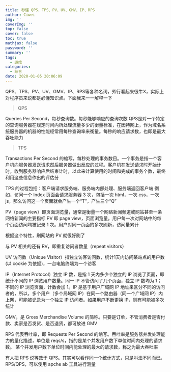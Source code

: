 ```yaml
---
title: 秒懂 QPS、TPS、PV、UV、GMV、IP、RPS
author: Ciwei
img: ''
coverImg: ''
top: false
cover: false
toc: true
mathjax: false
password: ''
summary: ''
tags:
  - 运维
categories:
  - 综合
date: 2020-01-05 20:06:09
---
```


QPS、TPS、PV、UV、GMV、IP、RPS等各种名词，外行看起来很牛X，实际上对程序员来说都是必懂知识点。下面我来一一解释一下

<!--more-->

> QPS

Queries Per Second，每秒查询数。每秒能够响应的查询次数
QPS是对一个特定的查询服务器在规定时间内所处理流量多少的衡量标准，在因特网上，作为域名系统服务器的机器的性能经常用每秒查询率来衡量。每秒的响应请求数，也即是最大吞吐能力

> TPS

Transactions Per Second 的缩写，每秒处理的事务数目。一个事务是指一个客户机向服务器发送请求然后服务器做出反应的过程。客户机在发送请求时开始计时，收到服务器响应后结束计时，以此来计算使用的时间和完成的事务个数，最终利用这些信息作出的评估分

TPS 的过程包括：客户端请求服务端、服务端内部处理、服务端返回客户端
例如，访问一个 Index 页面会请求服务器 3 次，包括一次 html，一次 css，一次 js，那么访问这一个页面就会产生一个“T”，产生三个“Q”

PV（page view）即页面浏览量，通常是衡量一个网络新闻频道或网站甚至一条网络新闻的主要指标
PV 即 page view，页面浏览量。用户每一次对网站中的每个页面访问均被记录 1 次。用户对同一页面的多次刷新，访问量累计

根据这个特性，刷网站的 PV 就很好刷了

与 PV 相关的还有 RV，即重复访问者数量（repeat visitors）

UV 访问数（Unique Visitor）指独立访客访问数，统计1天内访问某站点的用户数(以 cookie 为依据)，一台电脑终端为一个访客

IP（Internet Protocol）独立 IP 数，是指 1 天内多少个独立的 IP 浏览了页面，即统计不同的 IP 浏览用户数量。同一 IP 不管访问了几个页面，独立 IP 数均为 1；不同的 IP 浏览页面，计数会加 1。IP 是基于用户广域网 IP 地址来区分不同的访问者的，所以，多个用户（多个局域网 IP）在同一个路由器（同一个广域网 IP）内上网，可能被记录为一个独立 IP 访问者。如果用户不断更换 IP，则有可能被多次统计

GMV，是 Gross Merchandise Volume 的简称。只要是订单，不管消费者是否付款、卖家是否发货、是否退货，都可放进 GMV 

RPS 代表吞吐率，即 Requests Per Second 的缩写。吞吐率是服务器并发处理能力的量化描述，单位是 reqs/s，指的是某个并发用户数下单位时间内处理的请求数。
某个并发用户数下单位时间内能处理的最大的请求数，称之为最大吞吐率

有人把 RPS 说等效于 QPS。其实可以看作同一个统计方式，只是叫法不同而已。RPS/QPS，可以使用 apche ab 工具进行测量